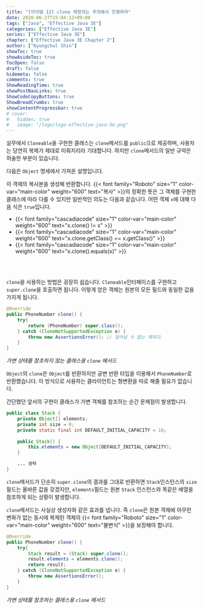 ```yaml
---
title: "[아이템 13] clone 재정의는 주의해서 진행하라"
date: 2020-06-27T15:04:12+09:00
tags: ["Java", "Effective Java 3E"]
categories: ["Effective Java 3E"]
series: ["Effective Java 3E"]
chapter: ["Effective Java 3E Chapter 2"]
author: ["Kyungchul Shin"]
showToc: true
showAsideToc: true
TocOpen: false
draft: false
hidemeta: false
comments: true
ShowReadingTime: true
showPostNavLinks: true
ShowCodeCopyButtons: true
ShowBreadCrumbs: true
showContentProgressbar: true
# cover:
#   hidden: true
#   image: "/logo/logo-effective-java-3e.png"
---
```

실무에서 `Cloneable`을 구현한 클래스는 `clone`메서드를 `public`으로 제공하며, 사용자는 당연히 복제가 제대로 이뤄지리라 기대합니다. 하지만 `clone`메서드의 일반 규약은 허술한 부분이 있습니다.

다음은 `Object` 명세에서 가져온 설명입니다.

이 객체의 복사본을 생성해 반환합니다. {{< font family="Roboto" size="1" color-var="main-color" weight="600" text="복사" >}}의 정확한 뜻은 그 객체를 구현한 클래스에 따라 다를 수 있지만 일반적인 의도는 다음과 같습니다. 어떤 객체 `x`에 대해 다음 식은 `true`입니다.
- {{< font family="cascadiacode" size="1" color-var="main-color" weight="600" text="x.clone() != x" >}}
- {{< font family="cascadiacode" size="1" color-var="main-color" weight="600" text="x.clone.getClass() == x.getClass()" >}}
- {{< font family="cascadiacode" size="1" color-var="main-color" weight="600" text="x.clone().equals(x)" >}}
<br>
<br>

`clone`을 사용하는 방법은 굉장히 쉽습니다. `Cloneable`인터페이스를 구현하고 `super.clone`을 호출하면 됩니다. 이렇게 얻은 객체는 원본의 모든 필드와 동일한 값을 가지게 됩니다.
``` java
@Override
public PhoneNumber clone() {
    try{
        return (PhoneNumber) super.class();
    } catch (CloneNotSupportedException e) {
        throw new AssertionsError(); // 일어날 수 없는 예외다.
    }
}
```
<i class="user-fa-action-info-outline" aria-hidden="true"></i> _가변 상태를 참초하지 않는 클래스용 `clone` 메서드_
<br>

`Object`의 `clone`은 `Object`를 반환하지만 공변 반환 타입을 이용해서 `PhoneNumber`로 반환했습니다. 이 방식으로 사용하는 클라이언트는 형변환을 따로 해줄 필요가 없습니다.
   
간단했던 앞서의 구현이 클래스가 가변 객체를 참조하는 순간 문제점이 발생합니다.
``` java
public class Stack {
    private Object[] elements;
    private int size = 0;
    private static final int DEFAULT_INITIAL_CAPACITY = 16;
    
    public Stack() {
        this.elements = new Object[DEFAULT_INITIAL_CAPACITY];
    }

    ... 생략
}
```
`clone`메서드가 단순히 `super.clone`의 결과를 그대로 반환하면 `Stack`인스턴스의 `size` 필드는 올바른 값을 갖겠지만, `elements`필드는 원본 `Stack` 인스턴스와 똑같은 배열을 참조하게 되는 상황이 발생합니다.
<br>

`clone`메서드는 사실상 생성자와 같은 효과를 냅니다. 즉 `clone`은 원본 객체에 아무런 변화가 없는 동시에 복제된 객체의 {{< font family="Roboto" size="1" color-var="main-color" weight="600" text="불변식" >}}을 보장해야 합니다.
``` java
@Override
public PhoneNumber clone() {
    try{
        Stack result = (Stack) super.clone();
        result.elements = elements.clone();
        return result;
    } catch (CloneNotSupportedException e) {
        throw new AssertionsError();
    }
}
```
<i class="user-fa-action-info-outline" aria-hidden="true"></i> _가변 상태를 참조하는 클래스용 `clone` 메서드_

